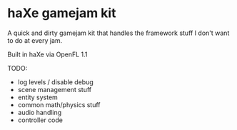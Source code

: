 haXe gamejam kit
================

A quick and dirty gamejam kit that handles the framework stuff I don't want to do at every jam.

Built in haXe via OpenFL 1.1

TODO:
- log levels / disable debug 
- scene management stuff
- entity system
- common math/physics stuff
- audio handling
- controller code